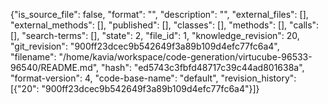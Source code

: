 {"is_source_file": false, "format": "", "description": "", "external_files": [], "external_methods": [], "published": [], "classes": [], "methods": [], "calls": [], "search-terms": [], "state": 2, "file_id": 1, "knowledge_revision": 20, "git_revision": "900ff23dcec9b542649f3a89b109d4efc77fc6a4", "filename": "/home/kavia/workspace/code-generation/virtucube-96533-96540/README.md", "hash": "ed5743c3fbfd48717c39c44ad801638a", "format-version": 4, "code-base-name": "default", "revision_history": [{"20": "900ff23dcec9b542649f3a89b109d4efc77fc6a4"}]}